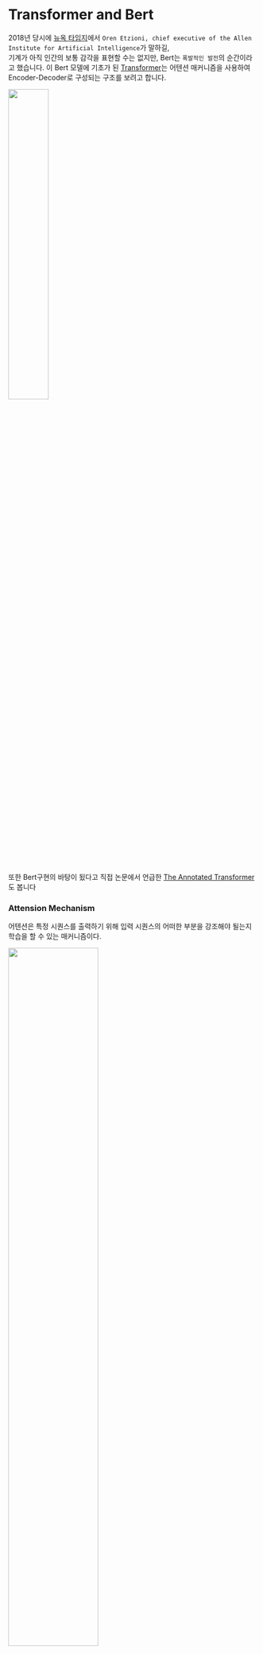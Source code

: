 # Transformer and Bert

2018년 당시에 [뉴옥 타임지]에서 `Oren Etzioni, chief executive of the Allen Institute for Artificial Intelligence`가 말하길,  
기계가 아직 인간의 보통 감각을 표현할 수는 없지만, Bert는 `폭발적인 발전`의 순간이라고 했습니다.
이 Bert 모델에 기초가 된 [Transformer]는 어텐션 매커니즘을 사용하여 Encoder-Decoder로 구성되는 구조를 보려고 합니다.

<!-- truncate -->

<img src="https://github.com/indexxlim/indexxlim.github.io/blob/main/diary.py/machine_learning/paper/./1_1_bert_transformer.png?raw=true" itemprop="image" width="40%" />

또한 Bert구현의 바탕이 됬다고 직접 논문에서 언급한 [The Annotated Transformer]도 봅니다

[뉴옥 타임지]: https://www.nytimes.com/2018/11/18/technology/artificial-intelligence-language.html 
[Transformer]: https://arxiv.org/abs/1706.03762
[The Annotated Transformer]: https://nlp.seas.harvard.edu/2018/04/03/attention.html


### Attension Mechanism

어텐션은 특정 시퀀스를 출력하기 위해 입력 시퀀스의 어떠한 부분을 강조해야 될는지 학습을 할 수 있는 매커니즘이다.

<img src="https://github.com/indexxlim/indexxlim.github.io/blob/main/diary.py/machine_learning/paper/./4_1_transformer.png?raw=true" itemprop="image" width="60%" />

어탠션 메커니즘은 간단히 말해서 특정 단어를 강조하는 것이다. 입력 시퀀스 중에서 특정 단어와 다른 단어가 시퀀스에서 출현시 강조되는 것이며, 그러한 강조 정보가 입력 시퀀스에 적용되어서 디코더에 입력되고, 매 디코더 시퀀스마다 이러한 계산이 진행되며 수많은 문장이 학습되면서 인코더 디코더에 입력되는 단어들의 상호간의 컨텍스트가 학습이 되는 구조이다.


<img src="https://github.com/indexxlim/indexxlim.github.io/blob/main/diary.py/machine_learning/paper/./4_2_transformer.png?raw=true" itemprop="image" width="60%" />

$$score(s_t, h_i )= s_t^T h_i 
\\e^t=[s_t^T h_1,…,s_t^T h_N]
\\a^t=softmax(e^t)
\\c_t = \sum_{i=1}^{N}a_i^t  h_i$$

원 논문에서는 t를 현재시점이라고 할 때, 인코더 출력벡터(s)와 은닉 상태 벡터(h)를 내적한 후에 소프트맥스(softmax)를 한다면 이를 어텐션 분포(attention distribution), 각각의 값을 어텐션 가중치(attention weight)라고 합니다. 이 가중치를 모두 더한다면 최종 출력 어텐션 값(attention value)이자 `문맥 벡터(context vector)`라고 정의한다. 그 후 실제 예측을 위해 어텐션 벡터와 인코더 출력벡터를 결합(concatenate)시켜 예측한다.



```python
import numpy as np
import torch
import torch.nn as nn
import torch.nn.functional as F
import math, copy, time
from torch.autograd import Variable
import matplotlib.pyplot as plt
import seaborn
seaborn.set_context(context="talk")
%matplotlib inline
```

## Transformer 

트랜스포머는 전반적인 시퀀스 전달 모델은 인코더와 디코더를 포함하는 복잡한 순환(recurrent) 또는 합성곱(convolution)을 기반으로 한다. 최고의 성능의 모델들은 또한 어텐션([attention]) 을 통해 인코더와 디코더를 연결하는데, 새로운 단순한 네트워크 아키텍처인 트랜스포머를 오로지 `어텐션 메커니즘`에 기초하고, recurrent와 convolution를 사용하지 않는다. 논문에서는 2가지 번역 작업 실험에서 모델은 병렬적이고 동시에 품질이 우수하다는 것을 보여줬다.

<img src="https://github.com/indexxlim/indexxlim.github.io/blob/main/diary.py/machine_learning/paper/./1_transformer.png?raw=true" itemprop="image" width="60%" />


[Attention]: https://arxiv.org/abs/1409.0473


### Positional Encoding

해당 모델에서는 순환(recurrence)이나  합성곱(convolution)을 전혀 사용하지 않았기 때문에, 반드시 위치 정보를 넣어줘야 한다.  따라서 positional encoding을 사용해서 입력 임베딩에 위치 정보를 넣어준다. 각 위치에 대해서 임베딩과 동일한 차원을 가지도록 인코딩을  해준 뒤 그 값을 임베딩값과 더해서 사용한다.

<img src="https://github.com/indexxlim/indexxlim.github.io/blob/main/diary.py/machine_learning/paper/./8_transformer.png?raw=true" itemprop="image" width="60%" />

positional encoding에는 여러 방법이 있지만 여기서는 입력 문장길이에 대한 제약사항을 줄이리 위해 sin, cos 함수를 사용해서 정형파로 구현해서 사용했다.
각 위치 pos와 dimension i에 대한 positional encoding값은 다음과 같이 구한다.

$${PE}_{(pos,2i)}=sin⁡(pos/10000^{2i/d_{model}})
\{PE}_{(pos,2i+1)}=cos⁡(pos/10000^{2i/{d}_{model} })$$


```python
class PositionalEncoding(nn.Module):
    "Implement the PE function."
    def __init__(self, d_model, dropout, max_len=5000):
        super(PositionalEncoding, self).__init__()
        self.dropout = nn.Dropout(p=dropout)
        
        # Compute the positional encodings once in log space.
        pe = torch.zeros(max_len, d_model)
        position = torch.arange(0, max_len).unsqueeze(1)
        div_term = torch.exp(torch.arange(0, d_model, 2) *
                             -(math.log(10000.0) / d_model))
        pe[:, 0::2] = torch.sin(position * div_term)
        pe[:, 1::2] = torch.cos(position * div_term)
        pe = pe.unsqueeze(0)
        self.register_buffer('pe', pe)
        
    def forward(self, x):
        x = x + Variable(self.pe[:, :x.size(1)], 
                         requires_grad=False)
        return self.dropout(x)

```


```python
plt.figure(figsize=(15, 5))
pe = PositionalEncoding(20, 0)
y = pe.forward(Variable(torch.zeros(1, 100, 20)))
plt.plot(np.arange(100), y[0, :, 4:8].data.numpy())
plt.legend(["dim %d"%p for p in [4,5,6,7]])
None
```


    
![png](transformer_files/transformer_7_0.png)
    


### Positional Encoding Bert
이에 반해 bert에서는 입력 token embedding과 Position Embeddings, Segment Embeddings, 추가해 각각의 임베딩, 즉 3개의 임베딩을 합산하여 입력으로 사용한다. 여기서 Segment는 Bert의 특성상 2개의 문장을 사용하는데 그 문장을 구분하는 벡터이다.

<img src="https://github.com/indexxlim/indexxlim.github.io/blob/main/diary.py/machine_learning/paper/./bert_Embedding.png?raw=true" itemprop="image" width="70%" />



## Encoder & Decoder

<img src="https://github.com/indexxlim/indexxlim.github.io/blob/main/diary.py/machine_learning/paper/./5_1_transformer.png?raw=true" itemprop="image" width="50%" />

출력은 모두 512차원

### Encoder

인코더는 동일한 계층(layer)가 N개 반복되는 형태인데, 원 논문에서는 6번 반복했다. Encoder는 계층은 두개의  하위 계층(sub-layer)로 구성된다. 첫 하위 계층은 멀티헤드(multi-head) 자가 어텐션 메커니즘(self-attention mechanism)이고 두번째는 간단하게 점별수렴(point-wise)하는 완전연결층(fc-layer)이. 그리고 모델 전체적으로 각 하위 계층에 RC([residual connection])가 전달되고, 이는 역전파가 계산되어 경사 하강이 될 때 원본 값을  더한후에 오차(Loss)가 계산된다. 그 후 계층  값을 레이어 정규화([Layer Normalization])한다. 즉 각 하위 계층은 결과에 대해 잔차  값을 더하고 그 값을 레이어 정규화 한 값이 출력으로 나오게 된다.

### Decoder

디코더도 인코더와 마찬가지로 동일한 계층이 N개 반복되는 형태이고 6번 반복한다. 그러나 반복되는 계층은 인코더와는 다르게 3개의 하위 계층으로 구성되어 있는데, 2개는 기존의 인코더의 하위 계층과 동일하고 나머지 하나는 인코더의 출력에 대해 멀티헤드 어텐션을  계산하는 하위 계층이 추가됬고 RC와 정규화가 이루어진다. 그리고 자가 어텐션은 인코더와는 약간 다르게 마스킹(masking)을 추가했는데, 자가 어텐션을 할 때 현재 위치보다 뒤에 있는 단어는 변하지 못하도록 마스킹을 추가해줬다. 다른위치의 단어는 auto-regressive한 특성을 이용해 알고 있는 정보로만 계산한다.

<img src="https://github.com/indexxlim/indexxlim.github.io/blob/main/diary.py/machine_learning/paper/./5_2_transformer.png?raw=true" itemprop="image" width="50%" />

[Residual Connection]: https://arxiv.org/abs/1603.05027
[Layer Normalization]: https://arxiv.org/abs/1607.06450  



```python
class EncoderLayer(nn.Module):
    "Encoder is made up of self-attn and feed forward (defined below)"
    def __init__(self, size, self_attn, feed_forward, dropout):
        super(EncoderLayer, self).__init__()
        self.self_attn = self_attn
        self.feed_forward = feed_forward
        self.sublayer = clones(SublayerConnection(size, dropout), 2)
        self.size = size

    def forward(self, x, mask):
        "Follow Figure 1 (left) for connections."
        x = self.sublayer[0](x, lambda x: self.self_attn(x, x, x, mask))
        return self.sublayer[1](x, self.feed_forward)

class DecoderLayer(nn.Module):
    "Decoder is made of self-attn, src-attn, and feed forward (defined below)"
    def __init__(self, size, self_attn, src_attn, feed_forward, dropout):
        super(DecoderLayer, self).__init__()
        self.size = size
        self.self_attn = self_attn
        self.src_attn = src_attn
        self.feed_forward = feed_forward
        self.sublayer = clones(SublayerConnection(size, dropout), 3)
 
    def forward(self, x, memory, src_mask, tgt_mask):
        "Follow Figure 1 (right) for connections."
        m = memory
        x = self.sublayer[0](x, lambda x: self.self_attn(x, x, x, tgt_mask))
        x = self.sublayer[1](x, lambda x: self.src_attn(x, m, m, src_mask))
        return self.sublayer[2](x, self.feed_forward)    
```


### RC([Residual Connection])

각 인코더와 디코더는 [residual connection]

[residual connection]을 수식으로 나타낸다면 
$y_l=h(x_l)+F(x_l,W_l )$  
여기서 $f(y_l)$는 ${x}_{l+1}$의 항등함수고 $h(x_l )$는 $x_l$ 로 맵핑된다.

이 때,  $x_{(l+1)}$  ≡  $y_l$ 라고한다면,
$x_{(l+1)}=x_l+F(x_l,W_l )$ 이고  
재귀적으로 $(x_{(l+2)}=x_{(l+1)}+F(x_{(l+1)},W_{(l+1)}) =x_l+ F(x_l, W_l)+F(x_{(l+1)},W_{(l+1)}), etc.).$

$$x_L=x_l+\sum\limits^{L-1}_{i=1}F(x_i,W_i)$$
이 식을 미분하면 $\frac{∂ε}{∂x_l}=\frac{∂ε}{∂x_L} \frac{∂x_L}{∂x_l}  = \frac{∂ε}{∂x_L}  (1+\frac{∂}{∂x_l} \sum\limits^{L-1}_{i=1}  F(x_i,W_i))$

여기서 $\frac{∂ε}{∂x_L}$ 는 모든 레이어에 적용 되고,  F가 0이 되는 경우는 희박하기 때문에 가중치 $ε$ 가 매우 작더라도 `Vanishing Gradient`되는 경우는 거의 없다.

[Residual Connection]: https://arxiv.org/abs/1603.05027


```python
class SublayerConnection(nn.Module):
    """
    A residual connection followed by a layer norm.
    Note for code simplicity the norm is first as opposed to last.
    """
    def __init__(self, size, dropout):
        super(SublayerConnection, self).__init__()
        self.norm = LayerNorm(size)
        self.dropout = nn.Dropout(dropout)

    def forward(self, x, sublayer):
        "Apply residual connection to any sublayer with the same size."
        return x + self.dropout(sublayer(self.norm(x)))
```

### Scaled Dot-Product Attention

<img src="https://github.com/indexxlim/indexxlim.github.io/blob/main/diary.py/machine_learning/paper/./6_1_transformer.png?raw=true" itemprop="image" width="50%" />

해당 어텐션의 입력은 3가지이다. D개  차원을 가지는 queries(Q)와 keys(K), values(V)로 구성된다. 먼저 Q는 주로 디코더의 은닉 상태 벡터, K는 인코더의 은닉 상태 벡터, V는 K에 정렬 모델(alignment model)로 계산된 어텐션 가중치이다.  
- Query: query는 다른 모든 단어에 대해 점수를 매기기 위해 사용되는 현재 단어의 표현이다(키 사용). 우리는 현재 진행중인 프로세스 토큰의 질의에만 신경을 쓴다.  
- Key: key 벡터는 세그먼트에 있는 모든 단어에 대한 라벨과 같다. 관련된 단어들을 찾을 때 매칭된다.  
- Value: value 벡터는 실제 단어 표현이다. 각 단어가 얼마나 관련이 있는지 계산되었을 떄, value를 이용해서 현재 단어의 가중치를 계산한다.

비유를 하자면, query는 연구하고 있는 주제를 가지고 있는 메모라고 한다면, key는 캐비닛 안에 있는 폴더의 태그라고 할 때, 
태그를 스티커 메모와 일치시키면, 폴더의 내용은 value. 이 떄, 하나의 값만 찾는 것이 아니라 폴더의 혼합된 값의 조합을 찾은 후 query 벡터와 각 키 vector를 곱한 값이 각 폴더의 점수이다.  
즉, 하나의 query에 대해 모든 key들과 내적을 한 뒤 각 값을 k의 차원수인 $\sqrt{d}_{k}$로 나눠주면서 스케일링한다. 그리고 소프트맥스 함수를 씌운 후 마지막으로 값을 곱합다.
$\  Attension(Q, K, V)=softmax(\frac{(QK^T)}{√(d_k)})V$

<img src="https://github.com/indexxlim/indexxlim.github.io/blob/main/diary.py/machine_learning/paper/./6_3_transformer.png?raw=true" itemprop="image" width="50%" />


### Multi-Head Attention

<img src="https://github.com/indexxlim/indexxlim.github.io/blob/main/diary.py/machine_learning/paper/./7_1_transformer.png?raw=true" itemprop="image" width="50%" />

Query, key, value 들에 각각 다른 학습된 선형  투영(linear projection)을 h번 수행한다. 즉, 동일한 Q,K,V에 각각 다른 weight matrix W를 곱합니다. 그 후 각각 어텐션을 병합(concatenate)한다.

$$MultiHead(Q,K,V)=Concat(head_1,…,head_h)W^o
\\ where head_i=Attention(QW_i^Q,KW_i^K,VW_i^V)  $$

어텐션  레이어가  h개 씩으로 나눠짐에 따라 모델은 여러 개의 표현 공간(representation subspaces)들을 가지게 해주는데, Query, key, Value weight 행렬들은 학습이 된 후 각각의 입력벡터들에게 곱해져 벡터들을단어의 정보에 맞추어 투영시키게 된다.

<img src="././7_3_transformer.png" itemprop="image" />

###  Position-wise Feed-Forward Networks

어텐션 하위 계층에서 fully connected feed-forward network로 진행하는 과정이고 두개의 선형 회귀으로 구성되어 있다.

$\ FFN(x)=max⁡(0,xW1+b1)W2+b2FFN(x)=max⁡(0,xW1+b1)W2+b2$

두 레이어 사이에 Trasformer는 ReLU 함수를 Bert는 erf off [GELU]를 사용한다.

<img src="https://github.com/indexxlim/indexxlim.github.io/blob/main/diary.py/machine_learning/paper/./gelu_relu.png?raw=true" itemprop="image" width="50%" />


[GELU]: https://arxiv.org/abs/1606.08415



```python
def gelu(x):
    cdf = 0.5 * (1.0 + torch.erf(x / np.sqrt(2.0)))
    return x * cdf
```



## Why Self-Attention 

원 논문에서는 이 모델에서 순환나  합성곱을 사용하지 않고 자가 어탠션(self-attention)만을 사용한 이유에 대해서 알아보면, 3가지 이유로 자가 어탠션을 선택했다

1. 레이어당 전체 연산량이 줄어든다(시간복잡도).

2. 병렬화가 가능한 연산량이 늘어난다.

3. 거리가 먼 단어들의 종속성(long-range 또는 long-term dependency)때문

그리고 위의 3가지 외에 또 다른 이유는 어탠션을 사용하면 모델 자체의 동작을 해석하기 쉬워진다(interpretable). 어탠션 하나의 동작 뿐만 아니라 multi-head의 동작 또한 어떻게 동작하는지 이해하기 쉽다는 장점이 있다.


<img src="https://github.com/indexxlim/indexxlim.github.io/blob/main/diary.py/machine_learning/paper/./9_transformer.png?raw=true" itemprop="image" />

### reference 

•[Transformer]  
•[Bert]  
•[Attention]  
•[Residual Connection]  
•[Layer Normalization]  
•[Label Smoothing]

•[The Illustrated Transformer](https://jalammar.github.io/illustrated-transformer/)  
•[The Illustrated GPT-2 (Visualizing Transformer Language Models)](http://jalammar.github.io/illustrated-gpt2/#part-2-illustrated-self-attention)
•[https://pozalabs.github.io/transformer/](https://pozalabs.github.io/transformer/)  
•[http://freesearch.pe.kr/archives/4876#easy-footnote-bottom-2-4876](http://freesearch.pe.kr/archives/4876)  
•[https://wikidocs.net/22893](https://wikidocs.net/22893)  
•http://docs.likejazz.com/bert/

[Transformer]: https://arxiv.org/abs/1706.03762
[Bert]: https://arxiv.org/abs/1810.04805  
[Attention]: https://arxiv.org/abs/1409.0473
[Residual Connection]: https://arxiv.org/abs/1603.05027
[Layer Normalization]: https://arxiv.org/abs/1607.06450  
[Label Smoothing]: https://arxiv.org/pdf/1512.00567.pdf
[뉴옥 타임지]: https://www.nytimes.com/2018/11/18/technology/artificial-intelligence-language.html 



```python

```


```python

```

# BERT extention

### Bidirectional
저자는 unidirectional은 token-level에서 단점이 된다고 한다. GPT 같은 unidirectional 한 모델, 즉 모든 토큰은 이전 토큰만 참고할 수 있는 auto-regressive 모델과는 달리 BERT의 경우 이전과 이후의 정보를 모두 활용한다. 계산량도 물론 2배.

### Masked Language Model
은 문장의 다음 단어를 예측하는 것이 아니라 문장내 랜덤한 단어를 마스킹하고 이를 예측하도록 하는 방식으로 Word2Vec의 CBOW 모델과 유사하다. 하지만 MLM은 Context 토큰을 Center 토큰이 되도록 학습하고 Weights를 벡터로 갖는 CBOW와 달리, 마스킹된 토큰을 맞추도록 학습한 결과를 직접 벡터로 갖기 때문에 보다 직관적인 방식으로 볼 수 있다. 마스킹은 전체 단어의 15% 정도만 진행하며, 그 중에서도 모든 토큰을 마스킹 하는게 아니라 80% 정도만 <MASK>로 처리하고 10%는 랜덤한 단어, 나머지 10%는 정상적인 단어를 그대로 둔다.

### Next Sentence Prediction(NSP)

Bert는 2문장을 입력으로 넣을 때, ```[cls] 문장 [sep] 문장``` 형식을 입력으로 사용한다. 원저자 no NSP라면 Accuracy가 0.5정도 떨어진다고 하는데, 반론을 펼치는 논문도 많으므로 넘어간다.

### Effect of Model Size

Bert Base의 모델은 L=12, H=768, A=12 110M parameter  
Large 모델은 L=24, H=1024, A,16      340M parameter

다른 bi-LSTM([context2vec]) 같은 경우 히든벡터의 차원수를 200에서 600까지 올리는것은 유의미했지만 1000까지 올리는 것은 도움이 되지 않았다.  
반면 transformer는 대용량 모델의 학습을 가능케 한다.


[context2vec]: https://www.aclweb.org/anthology/K16-1006.pdf


```python

```
